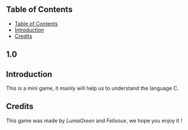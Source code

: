 ## Table of Contents

- [Table of Contents](#table-of-contents)
- [Introduction](#introduction)
- [Credits](#credits)

## 1.0

## Introduction 
This is a mini game, it mainly will help us to understand the language C. 

## Credits 
This game was made by _LumaGreen_ and _Felixoux_, we hope you enjoy it !


